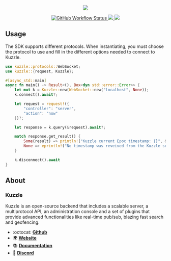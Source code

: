 <p align="center">
  <img src="https://user-images.githubusercontent.com/7868838/137603738-05d02465-5271-45ea-b5b4-1a026a66d737.png"/>
</p>
<p align="center">
  <a href="https://github.com/alexandrebouthinon/kuzzle-rs/actions/workflows/main.yml">
  <img alt="GitHub Workflow Status" src="https://img.shields.io/github/workflow/status/alexandrebouthinon/kuzzle-rs/Rust?label=workflow&logo=github">
  </a>
  <a href="https://codecov.io/gh/alexandrebouthinon/kuzzle-rs">
    <img src="https://codecov.io/gh/alexandrebouthinon/kuzzle-rs/branch/master/graph/badge.svg?token=7y4CFOknIJ"/>
  </a>    
  <a href="https://github.com/alexandrebouthinon/kuzzle-rs/blob/master/LICENSE">
    <img src="https://img.shields.io/github/license/alexandrebouthinon/kuzzle-rs.svg?style=flat">
  </a>
</p>

## Usage

The SDK supports different protocols. When instantiating, 
you must choose the protocol to use and fill in the different options needed to connect to Kuzzle.  

```rust
use kuzzle::protocols::WebSocket;
use kuzzle::{request, Kuzzle};

#[async_std::main]
async fn main() -> Result<(), Box<dyn std::error::Error>> {
    let mut k = Kuzzle::new(WebSocket::new("localhost", None));
    k.connect().await?;

    let request = request!({
        "controller": "server",
        "action": "now"
    })?;

    let response = k.query(&request).await?;

    match response.get_result() {
        Some(result) => println!("Kuzzle current Epoc timestamp: {}", &result["now"]),
        None => eprintln!("No timestamp was reveived from the Kuzzle server!"),
    }

    k.disconnect().await
}
```

## About

### Kuzzle

Kuzzle is an open-source backend that includes a scalable server, a multiprotocol API,
an administration console and a set of plugins that provide advanced functionalities like real-time pub/sub, blazing fast search and geofencing.

* :octocat: __[Github](https://github.com/kuzzleio/kuzzle)__
* :earth_africa: __[Website](https://kuzzle.io)__
* :books: __[Documentation](https://docs.kuzzle.io)__
* :email: __[Discord](http://join.discord.kuzzle.io)__
